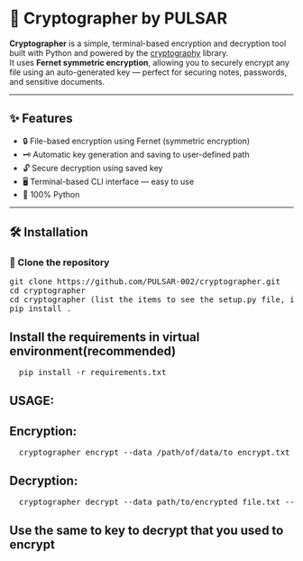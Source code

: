 # 🔐 Cryptographer by PULSAR

**Cryptographer** is a simple, terminal-based encryption and decryption tool built with Python and powered by the [cryptography](https://cryptography.io/en/latest/) library.  
It uses **Fernet symmetric encryption**, allowing you to securely encrypt any file using an auto-generated key — perfect for securing notes, passwords, and sensitive documents.

---

## ✨ Features

- 🔒 File-based encryption using Fernet (symmetric encryption)
- 🗝️ Automatic key generation and saving to user-defined path
- 🔓 Secure decryption using saved key
- 🖥️ Terminal-based CLI interface — easy to use
- 🐍 100% Python

---

## 🛠️ Installation

### 🔗 Clone the repository
<pre>
git clone https://github.com/PULSAR-002/cryptographer.git
cd cryptographer
cd cryptographer (list the items to see the setup.py file, if it is present then enter the following command)
pip install .
</pre>
## Install the requirements in virtual environment(recommended)
<pre>
  pip install -r requirements.txt
</pre>

## USAGE:
## Encryption:
<pre>
  cryptographer encrypt --data /path/of/data/to_encrypt.txt --key /path/to/save/the_key.key
</pre>
## Decryption:
<pre>
  cryptographer decrypt --data path/to/encrypted_file.txt --key path/to/your/key.key
</pre>
## Use the same to key to decrypt that you used to encrypt
